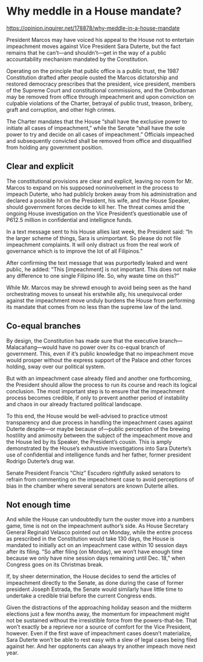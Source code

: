 # Why meddle in a House mandate?

https://opinion.inquirer.net/178878/why-meddle-in-a-house-mandate













President Marcos may have voiced his appeal to the House not to entertain impeachment moves against Vice President Sara Duterte, but the fact remains that he can’t—and shouldn’t—get in the way of a public accountability mechanism mandated by the Constitution.

Operating on the principle that public office is a public trust, the 1987 Constitution drafted after people ousted the Marcos dictatorship and restored democracy prescribes that the president, vice president, members of the Supreme Court and constitutional commissions, and the Ombudsman may be removed from office through impeachment and upon conviction on culpable violations of the Charter, betrayal of public trust, treason, bribery, graft and corruption, and other high crimes.

The Charter mandates that the House “shall have the exclusive power to initiate all cases of impeachment,” while the Senate “shall have the sole power to try and decide on all cases of impeachment.” Officials impeached and subsequently convicted shall be removed from office and disqualified from holding any government position.



##  Clear and explicit



The constitutional provisions are clear and explicit, leaving no room for Mr. Marcos to expand on his supposed noninvolvement in the process to impeach Duterte, who had publicly broken away from his administration and declared a possible hit on the President, his wife, and the House Speaker, should government forces decide to kill her. The threat comes amid the ongoing House investigation on the Vice President’s questionable use of P612.5 million in confidential and intellignce funds.

In a text message sent to his House allies last week, the President said: “In the larger scheme of things, Sara is unimportant. So please do not file impeachment complaints. It will only distract us from the real work of governance which is to improve the lot of all Filipinos.”

After confirming the text message that was purportedly leaked and went public, he added: “This [impeachment] is not important. This does not make any difference to one single Filipino life. So, why waste time on this?”

While Mr. Marcos may be shrewd enough to avoid being seen as the hand orchestrating moves to unseat his erstwhile ally, his unequivocal order against the impeachment move unduly burdens the House from performing its mandate that comes from no less than the supreme law of the land.



##  Co-equal branches



By design, the Constitution has made sure that the executive branch—Malacañang—would have no power over its co-equal branch of government. This, even if it’s public knowledge that no impeachment move would prosper without the express support of the Palace and other forces holding, sway over our political system.

But with an impeachment case already filed and another one forthcoming, the President should allow the process to run its course and reach its logical conclusion. The most important step is to ensure that the impeachment process becomes credible, if only to prevent another period of instability and chaos in our already fractured political landscape.

To this end, the House would be well-advised to practice utmost transparency and due process in handling the impeachment cases against Duterte despite—or maybe because of—public perception of the brewing hostility and animosity between the subject of the impeachment move and the House led by its Speaker, the President’s cousin. This is amply demonstrated by the House’s exhaustive investigations into Sara Duterte’s use of confidential and intelligence funds and her father, former president Rodrigo Duterte’s drug war.

Senate President Francis “Chiz” Escudero rightfully asked senators to refrain from commenting on the impeachment case to avoid perceptions of bias in the chamber where several senators are known Duterte allies.



##  Not enough time



And while the House can undoubtedly turn the ouster move into a numbers game, time is not on the impeachment author’s side. As House Secretary General Reginald Velasco pointed out on Monday, while the entire process as prescribed in the Constitution would take 130 days, the House is mandated to initially act on an impeachment case within 10 session days after its filing. “So after filing (on Monday), we won’t have enough time because we only have nine session days remaining until Dec. 18,” when Congress goes on its Christmas break.

If, by sheer determination, the House decides to send the articles of impeachment directly to the Senate, as done during the case of former president Joseph Estrada, the Senate would similarly have little time to undertake a credible trial before the current Congress ends.

Given the distractions of the approaching holiday season and the midterm elections just a few months away, the momentum for impeachment might not be sustained without the irresistible force from the powers-that-be. That won’t exactly be a reprieve nor a source of comfort for the Vice President, however. Even if the first wave of impeachment cases doesn’t materialize, Sara Duterte won’t be able to rest easy with a slew of legal cases being filed against her. And her opptonents can always try another impeach move next year.